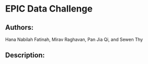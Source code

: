 # EPIC Data Challenge
## Authors:
Hana Nabilah Fatinah, Mirav Raghavan, Pan Jia Qi, and Sewen Thy

## Description:
